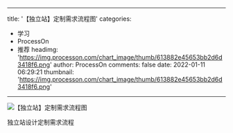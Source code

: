 
---
title: '【独立站】定制需求流程图'
categories: 
 - 学习
 - ProcessOn
 - 推荐
headimg: 'https://img.processon.com/chart_image/thumb/613882e45653bb2d6d3418f6.png'
author: ProcessOn
comments: false
date: 2022-01-11 06:29:21
thumbnail: 'https://img.processon.com/chart_image/thumb/613882e45653bb2d6d3418f6.png'
---

<div>   
<img class="thumb" alt="【独立站】定制需求流程图" src="https://img.processon.com/chart_image/thumb/613882e45653bb2d6d3418f6.png" referrerpolicy="no-referrer">
<p>独立站设计定制需求流程</p>  
</div>
            